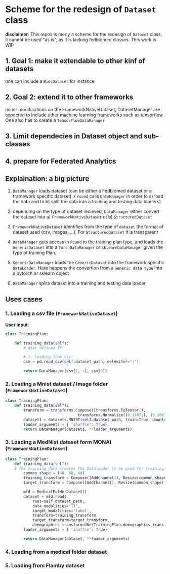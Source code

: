 # Scheme for the redesign of `Dataset` class

**disclaimer**: This repos is merly a scheme for the redesign of `Dataset` class, it cannot be used "as is", as it is lacking fedbiomed classes.
This work is WIP

## 1. Goal 1: make it extendable to other kinf of datasets

one can include a `BidsDataset` for instance


## 2. Goal 2: extend it to other frameworks

minor modifications on the FrameworkNativeDataset, DatasetManager are expected to include other machine learning frameworks such as tensorflow
One also has to create a `TensorflowDataManager`

## 3. Limit dependecies in Dataset object and sub-classes


## 4. prepare for Federated Analytics
## Explaination: a big picture

1. `DataManager` loads dataset (can be either a Fedbiomed dataset or a framework specific dataset). ( `round` calls `DataManager` in order to a) load the data and to b) split the data into a training and testing data loaders)

3. depending on the type of dataset recieved, `DataManager` either convert the dataset into a) `FrameworkNativeDataset` ot b) `StructuredDataset`

4. `FrameworkNativeDataset`  identifies from the type of `dataset` the format of dataset used (csv, images, ...). For `StructuredDataset` it is transparent

5. `DataManager` gets access in `Round` to the training plan type, and loads the `GenericDataset` into a `TorchDataManager` or `SklearnDataManager` given the type of training Plan. 

6. `GenericDataManager` loads the `GenericDataset` into the franework specific `DataLoader`. Here happens the convertion from a `Generic data type` into a pytorch or sklearn object

7. `DataManager` splits dataset into a training and testing data loader




## Uses cases

### 1. Loading a csv file (`FrameworkNativeDataset`)

**User input**:
```python
class TrainingPlan:

    def training_data(self):
        # user defined TP

        # 1. loading from csv
        csv = pd.read_csv(self.dataset_path, delemiter=";")

        return DataManager(csv[1, :], csv[0])

```

### 2. Loading a Mnist dataset / Image folder (`FrameworkNativeDataset`)


```python
class TrainingPlan:
    def training_data(self):
        transform = transforms.Compose([transforms.ToTensor(),
                                transforms.Normalize((0.1307,), (0.3081,))])
        dataset1 = datasets.MNIST(self.dataset_path, train=True, download=False, transform=transform)
        loader_arguments = { 'shuffle': True}
        return DataManager(dataset1, **loader_arguments)
```

### 3. Loading a MedNist dataset form MONAI (`FrameworkNativeDataset`)


```python
class TrainingPlan:
    def training_data(self):
    # The training_data creates the Dataloader to be used for training in the general class Torchnn of fedbiomed
        common_shape = (48, 60, 48)
        training_transform = Compose([AddChannel(), Resize(common_shape), NormalizeIntensity(),])
        target_transform = Compose([AddChannel(), Resize(common_shape), AsDiscrete(to_onehot=2)])

        mfd = MedicalFolderDataset()
        dataset = mfd.read(
            root=self.dataset_path,
            data_modalities='T1',
            target_modalities='label',
            transform=training_transform,
            target_transform=target_transform,
            demographics_transform=UNetTrainingPlan.demographics_transform)
        loader_arguments = { 'shuffle': True}

        return DataManager(dataset, **loader_arguments)

```


### 4. Loading from a medical folder dataset

### 5. Loading from Flamby dataset